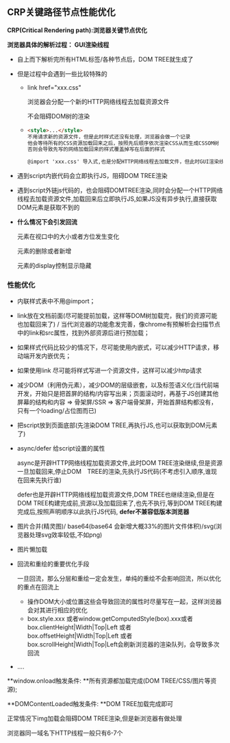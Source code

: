 ##  CRP关键路径节点性能优化

**CRP(Critical Rendering path):浏览器关键节点优化**



**浏览器具体的解析过程： GUI渲染线程**

- 自上而下解析完所有HTML标签/各种节点后，DOM TREE就生成了

- 但是过程中会遇到一些比较特殊的

  - link href="xxx.css"

    浏览器会分配一个新的HTTP网络线程去加载资源文件

    不会阻碍DOM树的渲染

  - ```html
    <style>...</style>
    不用请求新的资源文件，但是此时样式还没有处理，浏览器会做一个记录
    他会等待所有的CSS资源加载回来之后，按照先后顺序依次渲染CSS从而生成CSSOM树
    否则会导致先写的网络加载回来的样式覆盖掉写在后面的样式

    @import 'xxx.css' 导入式,也是分配HTTP网络线程去加载文件，但此时GUI渲染线程会被阻塞
    ```

- 遇到script内嵌代码会立即执行JS，阻碍DOM TREE渲染

- 遇到script外链js代码的，也会阻碍DOMTREE渲染,同时会分配一个HTTP网络线程去加载资源文件,加载回来后立即执行JS,如果JS没有异步执行,直接获取DOM元素是获取不到的

- **什么情况下会引发回流**

  元素在视口中的大小或者方位发生变化

  元素的删除或者新增

  元素的display控制显示隐藏





### **性能优化**

- 内联样式表中不用@import；

- link放在文档前面(尽可能提前加载，这样等DOM树加载完，我们的资源可能也加载回来了) / 当代浏览器的功能愈发完善，像chrome有预解析会扫描节点中的link和src属性，找到外部资源后进行预加载；

- 如果样式代码比较少的情况下，尽可能使用内嵌式，可以减少HTTP请求，移动端开发内嵌优先；

- 如果使用link 尽可能将样式写进一个资源文件，这样可以减少http请求

- 减少DOM（利用伪元素），减少DOM的层级嵌套，以及标签语义化(当代前端开发，开始只是把首屏的结构/内容写出来；页面滚动时，再基于JS创建其他屏幕的结构和内容 => 骨架屏/SSR => 客户端骨架屏，开始首屏结构都没有，只有一个loading/占位图而已)

- 把script放到页面底部(先渲染DOM TREE,再执行JS,也可以获取到DOM元素了)

- async/defer 给script设置的属性

  async是开辟HTTP网络线程加载资源文件,此时DOM TREE渲染继续,但是资源一旦加载回来,停止DOM　TREE的渲染,先执行JS代码(不考虑引入顺序,谁现在回来先执行谁)

  defer也是开辟HTTP网络线程加载资源文件,DOM TREE也继续渲染,但是在DOM TREE构建完成前,资源以及加载回来了,也先不执行,等到DOM TREE构建完成后,按照声明顺序以此执行JS代码, **defer不兼容低版本浏览器**

- 图片合并(精灵图)/ base64(base64 会新增大概33%的图片文件体积)/svg(浏览器处理svg效率较低,不如png)

- 图片懒加载

- 回流和重绘的重要优化手段

  一旦回流，那么分层和重绘一定会发生，单纯的重绘不会影响回流，所以优化的重点在回流上

  - 操作DOM大小或位置这些会导致回流的属性时尽量写在一起，这样浏览器会对其进行相应的优化
  - box.style.xxx 或者window.getComputedStyle(box).xxx或者 box.clientHeight|Width|Top|Left 或者 box.offsetHeight|Width|Top|Left 或者 box.scrollHeight|Width|Top|Left会刷新浏览器的渲染队列，会导致多次回流

- ....





**window.onload触发条件: **所有资源都加载完成(DOM TREE/CSS/图片等资源);

**DOMContentLoaded触发条件: **DOM TREE加载完成即可

正常情况下img加载会阻碍DOM TREE渲染,但是新浏览器有做处理

浏览器同一域名下HTTP线程一般只有6-7个
